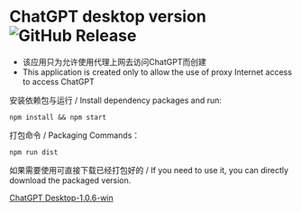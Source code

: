 # ChatGPT desktop version ![GitHub Release](https://img.shields.io/github/v/release/kumshing-wilson-huang/chatgpt-desktop)

- 该应用只为允许使用代理上网去访问ChatGPT而创建
- This application is created only to allow the use of proxy Internet access to access ChatGPT

安装依赖包与运行 / Install dependency packages and run:

    npm install && npm start

打包命令 / Packaging Commands：

    npm run dist

如果需要使用可直接下载已经打包好的 / If you need to use it, you can directly download the packaged version.

[ChatGPT Desktop-1.0.6-win](https://github.com/kumshing-wilson-huang/chatgpt-desktop/releases/download/v1.0.6-win/ChatGPT.Desktop.Setup.1.0.6.exe)
